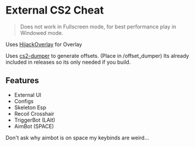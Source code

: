 # External CS2 Cheat
> Does not work in Fullscreen mode, for best performance play in Windowed mode.

Uses [HijackOverlay](https://github.com/stanuwu/HijackOverlay) for Overlay

Uses [cs2-dumper](https://github.com/a2x/cs2-dumper) to generate offsets.
(Place in /offset_dumper)
Its already included in releases so its only needed if you build.

## Features
- External UI
- Configs
- Skeleton Esp
- Recoil Crosshair
- TriggerBot (LAlt)
- AimBot (SPACE)

Don't ask why aimbot is on space my keybinds are weird...
